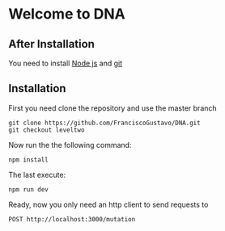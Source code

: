 # Welcome to DNA
## After Installation
You need to install [Node js](https://nodejs.org/es/) and [git](https://git-scm.com/)

## Installation
First you need clone the repository and use the master branch

	git clone https://github.com/FranciscoGustavo/DNA.git
	git checkout leveltwo
Now run the the following command:

	npm install

The last execute:
	
	npm run dev	

Ready, now you only need an http client to send requests to 

	POST http://localhost:3000/mutation